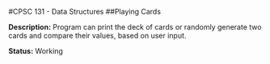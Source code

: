#CPSC 131 - Data Structures
##Playing Cards

__Description:__ Program can print the deck of cards or randomly generate two cards and compare their values, based on user input.

__Status:__ Working

